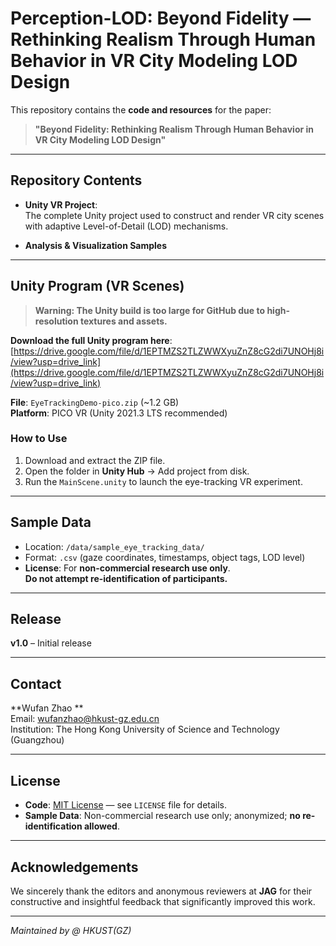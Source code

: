 # Perception-LOD: Beyond Fidelity — Rethinking Realism Through Human Behavior in VR City Modeling LOD Design

This repository contains the **code and resources** for the paper:  
> **"Beyond Fidelity: Rethinking Realism Through Human Behavior in VR City Modeling LOD Design"**

---

## Repository Contents

- **Unity VR Project**:  
  The complete Unity project used to construct and render VR city scenes with adaptive Level-of-Detail (LOD) mechanisms.

- **Analysis & Visualization Samples**

---

## Unity Program (VR Scenes)

> **Warning: The Unity build is too large for GitHub due to high-resolution textures and assets.**

**Download the full Unity program here**:  
[https://drive.google.com/file/d/1EPTMZS2TLZWWXyuZnZ8cG2di7UNOHj8i/view?usp=drive_link](https://drive.google.com/file/d/1EPTMZS2TLZWWXyuZnZ8cG2di7UNOHj8i/view?usp=drive_link)

**File**: `EyeTrackingDemo-pico.zip` (~1.2 GB)  
**Platform**: PICO VR (Unity 2021.3 LTS recommended)

### How to Use
1. Download and extract the ZIP file.
2. Open the folder in **Unity Hub** → Add project from disk.
3. Run the `MainScene.unity` to launch the eye-tracking VR experiment.

---

## Sample Data

- Location: `/data/sample_eye_tracking_data/`
- Format: `.csv` (gaze coordinates, timestamps, object tags, LOD level)
- **License**: For **non-commercial research use only**.  
  **Do not attempt re-identification of participants.**

---

## Release

**v1.0** – Initial release

---

## Contact

**Wufan Zhao **  
Email: [wufanzhao@hkust-gz.edu.cn](mailto:wufanzhao@hkust-gz.edu.cn)  
Institution: The Hong Kong University of Science and Technology (Guangzhou)

---

## License

- **Code**: [MIT License](LICENSE) — see `LICENSE` file for details.  
- **Sample Data**: Non-commercial research use only; anonymized; **no re-identification allowed**.

---

## Acknowledgements

We sincerely thank the editors and anonymous reviewers at **JAG** for their constructive and insightful feedback that significantly improved this work.

---

*Maintained by @ HKUST(GZ)*
